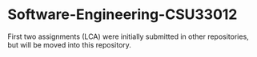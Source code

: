 # Software-Engineering-CSU33012
First two assignments (LCA) were initially submitted in other repositories, but will be moved into this repository.
